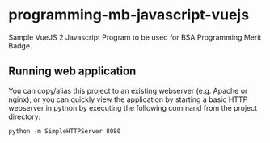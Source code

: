 # programming-mb-javascript-vuejs
Sample VueJS 2 Javascript Program to be used for BSA Programming Merit Badge.

## Running web application

You can copy/alias this project to an existing webserver (e.g. Apache or nginx), 
or you can quickly view the application by starting a basic HTTP webserver in python
by executing the following command from the project directory:

```python -m SimpleHTTPServer 8080```
